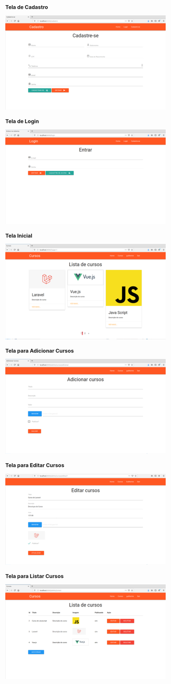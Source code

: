 <p><h3>Tela de Cadastro</h3></p>
<img src="imagem/cadastro.png">

<p><h3>Tela de Login</h3></p>
<img src="imagem/login.png">

<p><h3>Tela Inicial</h3></p>
<img src="imagem/telaInicial.png">

<p><h3>Tela para Adicionar Cursos</h3></p>
<img src="imagem/adicionar.png">

<p><h3>Tela para Editar Cursos </h3></p>
<img src="imagem/editarAtualizado.png">

<p><h3>Tela para Listar Cursos </h3></p>
<img src="imagem/listaDeCursos.png">
